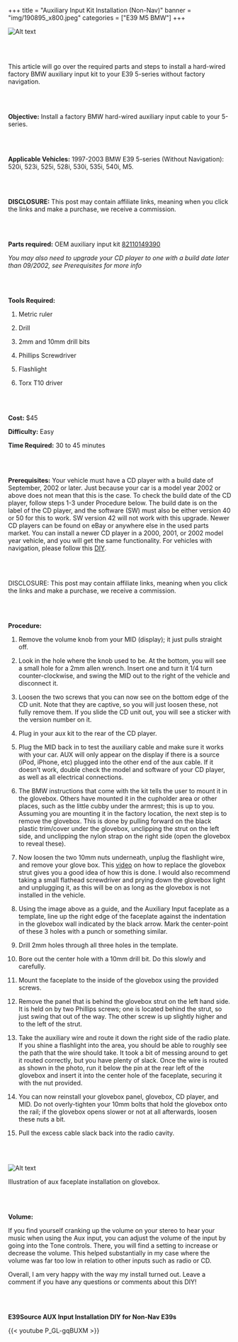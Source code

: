 +++
title = "Auxiliary Input Kit Installation (Non-Nav)"
banner = "img/190895_x800.jpeg"
categories = ["E39 M5 BMW"]
+++

![Alt text](https://e39source.com/wp-content/uploads/2013/07/190895_x800.jpg)

&nbsp;<br/><br/>

This article will go over the required parts and steps to install a hard-wired factory BMW auxiliary input kit to your E39 5-series without factory navigation.

&nbsp;<br/><br/>

**Objective:**  Install a factory BMW hard-wired auxiliary input cable to your 5-series.

&nbsp;<br/><br/>

**Applicable Vehicles:** 1997-2003 BMW E39 5-series (Without Navigation): 520i, 523i, 525i, 528i, 530i, 535i, 540i, M5.

&nbsp;<br/><br/>

**DISCLOSURE:** This post may contain affiliate links, meaning when you click the links and make a purchase, we receive a commission.

&nbsp;<br/><br/>

**Parts required:** OEM auxiliary input kit [82110149390](https://click.linksynergy.com/deeplink?id=1vz0CwG/oc8&mid=43304&murl=https%3A%2F%2Fwww.ecstuning.com%2Fb-genuine-bmw-parts%2Fauxiliary-input-retrofit-kit%2F82110149390%2F)

*You may also need to upgrade your CD player to one with a build date later than 09/2002, see Prerequisites for more info*

&nbsp;<br/><br/>

**Tools Required:**

1. Metric ruler

2. Drill

3. 2mm and 10mm drill bits

4. Phillips Screwdriver

5. Flashlight

6. Torx T10 driver

&nbsp;<br/><br/>

**Cost:**  $45

**Difficulty:**  Easy

**Time Required:**  30 to 45 minutes

&nbsp;<br/><br/>

**Prerequisites:**  Your vehicle must have a CD player with a build date of September, 2002 or later.  Just because your car is a model year 2002 or above does not mean that this is the case.  To check the build date of the CD player, follow steps 1-3 under Procedure below.  The build date is on the label of the CD player, and the software (SW) must also be either version 40 or 50 for this to work.  SW version 42 will not work with this upgrade. Newer CD players can be found on eBay or anywhere else in the used parts market.  You can install a newer CD player in a 2000, 2001, or 2002 model year vehicle, and you will get the same functionality.  For vehicles with navigation, please follow this [DIY](https://e39source.com/archives/1757).

&nbsp;<br/><br/>

DISCLOSURE: This post may contain affiliate links, meaning when you click the links and make a purchase, we receive a commission.

&nbsp;<br/><br/>

**Procedure:**

1. Remove the volume knob from your MID (display); it just pulls straight off.

2. Look in the hole where the knob used to be.  At the bottom, you will see a small hole for a 2mm allen wrench.  Insert one and turn it 1/4 turn counter-clockwise, and swing the MID out to the right of the vehicle and disconnect it.

3. Loosen the two screws that you can now see on the bottom edge of the CD unit. Note that they are captive, so you will just loosen these, not fully remove them.  If you slide the CD unit out, you will see a sticker with the version number on it.

4. Plug in your aux kit to the rear of the CD player.

5. Plug the MID back in to test the auxiliary cable and make sure it works with your car. AUX will only appear on the display if there is a source (iPod, iPhone, etc) plugged into the other end of the aux cable.  If it doesn’t work, double check the model and software of your CD player, as well as all electrical connections.

6. The BMW instructions that come with the kit tells the user to mount it in the glovebox. Others have mounted it in the cupholder area or other places, such as the little cubby under the armrest; this is up to you.  Assuming you are mounting it in the factory location, the next step is to remove the glovebox.  This is done by pulling forward on the black plastic trim/cover under the glovebox, unclipping the strut on the left side, and unclipping the nylon strap on the right side (open the glovebox to reveal these).  

7. Now loosen the two 10mm nuts underneath, unplug the flashlight wire, and remove your glove box.  This [video](https://www.youtube.com/watch?v=Cd7AtSDpar8) on how to replace the glovebox strut gives you a good idea of how this is done.  I would also recommend taking a small flathead screwdriver and prying down the glovebox light and unplugging it, as this will be on as long as the glovebox is not installed in the vehicle.

8. Using the image above as a guide, and the Auxiliary Input faceplate as a template, line up the right edge of the faceplate against the indentation in the glovebox wall indicated by the black arrow.  Mark the center-point of these 3 holes with a punch or something similar.

9. Drill 2mm holes through all three holes in the template.

10. Bore out the center hole with a 10mm drill bit.  Do this slowly and carefully.

11. Mount the faceplate to the inside of the glovebox using the provided screws.

12. Remove the panel that is behind the glovebox strut on the left hand side.  It is held on by two Phillips screws; one is located behind the strut, so just swing that out of the way.  The other screw is up slightly higher and to the left of the strut.

13. Take the auxiliary wire and route it down the right side of the radio plate.  If you shine a flashlight into the area, you should be able to roughly see the path that the wire should take.  It took a bit of messing around to get it routed correctly, but you have plenty of slack.  Once the wire is routed as shown in the photo, run it below the pin at the rear left of the glovebox and insert it into the center hole of the faceplate, securing it with the nut provided.

14. You can now reinstall your glovebox panel, glovebox, CD player, and MID.  Do not overly-tighten your 10mm bolts that hold the glovebox onto the rail; if the glovebox opens slower or not at all afterwards, loosen these nuts a bit.

15. Pull the excess cable slack back into the radio cavity.

&nbsp;<br/><br/>

![Alt text](https://e39source.com/wp-content/uploads/2013/07/Screen-Shot-2013-07-25-at-3.48.01-PM.png)

Illustration of aux faceplate installation on glovebox.

&nbsp;<br/><br/>

**Volume:**

If you find yourself cranking up the volume on your stereo to hear your music when using the Aux input, you can adjust the volume of the input by going into the Tone controls. There, you will find a setting to increase or decrease the volume.  This helped substantially in my case where the volume was far too low in relation to other inputs such as radio or CD.

Overall, I am very happy with the way my install turned out.  Leave a comment if you have any questions or comments about this DIY!

&nbsp;<br/><br/>

**E39Source AUX Input Installation DIY for Non-Nav E39s**

{{< youtube P_GL-gqBUXM >}}

&nbsp;<br/><br/>